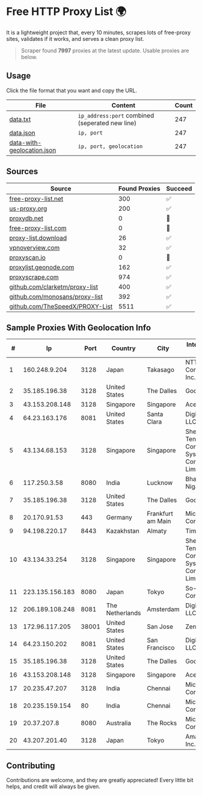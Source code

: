 
# Free HTTP Proxy List 🌍

It is a lightweight project that, every 10 minutes, scrapes lots of free-proxy sites, validates if it works, and serves a clean proxy list.


> Scraper found **7997** proxies at the latest update. Usable proxies are below.

## Usage

Click the file format that you want and copy the URL.


|File|Content|Count|
|----|-------|-----|
|[data.txt](https://raw.githubusercontent.com/themiralay/Proxy-List-World/master/data.txt)|`ip_address:port` combined (seperated new line)|247|
|[data.json](https://raw.githubusercontent.com/themiralay/Proxy-List-World/master/data.json)|`ip, port`|247|
|[data-with-geolocation.json](https://raw.githubusercontent.com/themiralay/Proxy-List-World/master/data-with-geolocation.json)|`ip, port, geolocation`|247|

## Sources

|Source|Found Proxies|Succeed|
|------|-------------|-------|
|[free-proxy-list.net](https://free-proxy-list.net)|300|✅|
|[us-proxy.org](https://www.us-proxy.org)|200|✅|
|[proxydb.net](http://proxydb.net)|0|🚫|
|[free-proxy-list.com](https://free-proxy-list.com/?page=&port=&type%5B%5D=http&type%5B%5D=https&up_time=0&search=Search)|0|🚫|
|[proxy-list.download](https://www.proxy-list.download/HTTP)|26|✅|
|[vpnoverview.com](https://vpnoverview.com/privacy/anonymous-browsing/free-proxy-servers)|32|✅|
|[proxyscan.io](https://www.proxyscan.io)|0|🚫|
|[proxylist.geonode.com](https://proxylist.geonode.com/api/proxy-list?limit=300&page=1&sort_by=lastChecked&sort_type=desc&protocols=http,https)|162|✅|
|[proxyscrape.com](https://api.proxyscrape.com/v2/?request=displayproxies&protocol=http&timeout=10000&country=all&ssl=all&anonymity=all)|974|✅|
|[github.com/clarketm/proxy-list](https://raw.githubusercontent.com/clarketm/proxy-list/master/proxy-list-raw.txt)|400|✅|
|[github.com/monosans/proxy-list](https://raw.githubusercontent.com/monosans/proxy-list/main/proxies/http.txt)|392|✅|
|[github.com/TheSpeedX/PROXY-List](https://raw.githubusercontent.com/TheSpeedX/PROXY-List/master/http.txt)|5511|✅|


## Sample Proxies With Geolocation Info

|#|Ip|Port|Country|City|Internet Service Provider|
|-|--|----|-------|----|-------------------------|
|1|160.248.9.204|3128|Japan|Takasago|NTT PC Communications, Inc.|
|2|35.185.196.38|3128|United States|The Dalles|Google LLC|
|3|43.153.208.148|3128|Singapore|Singapore|Aceville Pte.ltd|
|4|64.23.163.176|8081|United States|Santa Clara|DigitalOcean, LLC|
|5|43.134.68.153|3128|Singapore|Singapore|Shenzhen Tencent Computer Systems Company Limited|
|6|117.250.3.58|8080|India|Lucknow|Bharat Sanchar Nigam Ltd|
|7|35.185.196.38|3128|United States|The Dalles|Google LLC|
|8|20.170.91.53|443|Germany|Frankfurt am Main|Microsoft Corporation|
|9|94.198.220.17|8443|Kazakhstan|Almaty|TimeWeb Ltd.|
|10|43.134.33.254|3128|Singapore|Singapore|Shenzhen Tencent Computer Systems Company Limited|
|11|223.135.156.183|8080|Japan|Tokyo|So-net Corporation|
|12|206.189.108.248|8081|The Netherlands|Amsterdam|DigitalOcean, LLC|
|13|172.96.117.205|38001|United States|San Jose|Zenlayer Inc|
|14|64.23.150.202|8081|United States|San Francisco|DigitalOcean, LLC|
|15|35.185.196.38|3128|United States|The Dalles|Google LLC|
|16|43.153.208.148|3128|Singapore|Singapore|Aceville Pte.ltd|
|17|20.235.47.207|3128|India|Chennai|Microsoft Corporation|
|18|20.235.159.154|80|India|Chennai|Microsoft Corporation|
|19|20.37.207.8|8080|Australia|The Rocks|Microsoft Corporation|
|20|43.207.201.40|3128|Japan|Tokyo|Amazon.com, Inc.|



## Contributing

Contributions are welcome, and they are greatly appreciated! Every
little bit helps, and credit will always be given.

